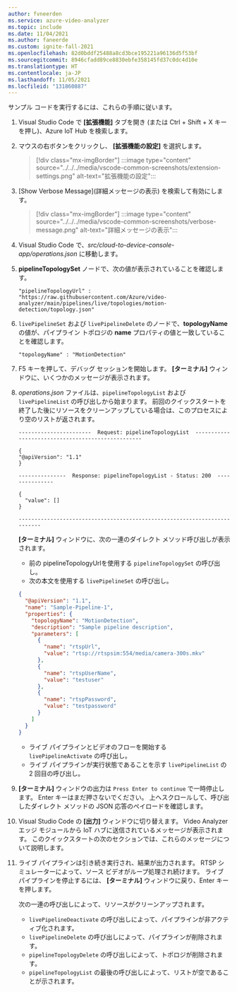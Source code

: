 ```yaml
---
author: fvneerden
ms.service: azure-video-analyzer
ms.topic: include
ms.date: 11/04/2021
ms.author: faneerde
ms.custom: ignite-fall-2021
ms.openlocfilehash: 82d0bddf25488a8cd3bce195221a96136d5f53bf
ms.sourcegitcommit: 8946cfadd89ce8830ebfe358145fd37c0dc4d10e
ms.translationtype: HT
ms.contentlocale: ja-JP
ms.lasthandoff: 11/05/2021
ms.locfileid: "131860887"
---
```

サンプル コードを実行するには、これらの手順に従います。

1. Visual Studio Code で **[拡張機能]** タブを開き (または Ctrl + Shift + X キーを押し)、Azure IoT Hub を検索します。
1. マウスの右ボタンをクリックし、 **[拡張機能の設定]** を選択します。

   > [!div class="mx-imgBorder"]
   > :::image type="content" source="../../../media/vscode-common-screenshots/extension-settings.png" alt-text="拡張機能の設定":::

1. [Show Verbose Message]\(詳細メッセージの表示\) を検索して有効にします。

   > [!div class="mx-imgBorder"]
   > :::image type="content" source="../../../media/vscode-common-screenshots/verbose-message.png" alt-text="詳細メッセージの表示":::

1. Visual Studio Code で、_src/cloud-to-device-console-app/operations.json_ に移動します。
1. **pipelineTopologySet** ノードで、次の値が表示されていることを確認します。

   ```
   "pipelineTopologyUrl" : "https://raw.githubusercontent.com/Azure/video-analyzer/main/pipelines/live/topologies/motion-detection/topology.json"
   ```

1. `livePipelineSet` および `livePipelineDelete` のノードで、**topologyName** の値が、パイプライン トポロジの **name** プロパティの値と一致していることを確認します。

   `"topologyName" : "MotionDetection"`

1. F5 キーを押して、デバッグ セッションを開始します。 **[ターミナル]** ウィンドウに、いくつかのメッセージが表示されます。
1. _operations.json_ ファイルは、`pipelineTopologyList` および `livePipelineList` の呼び出しから始まります。 前回のクイックスタートを終了した後にリソースをクリーンアップしている場合は、このプロセスにより空のリストが返されます。

   ```
   -----------------------  Request: pipelineTopologyList  --------------------------------------------------

   {
   "@apiVersion": "1.1"
   }

   ---------------  Response: pipelineTopologyList - Status: 200  ---------------

   {
     "value": []
   }

   --------------------------------------------------------------------------

   ```

   **[ターミナル]** ウィンドウに、次の一連のダイレクト メソッド呼び出しが表示されます。

   - 前の pipelineTopologyUrlを使用する `pipelineTopologySet` の呼び出し。
   - 次の本文を使用する `livePipelineSet` の呼び出し。

   ```json
   {
     "@apiVersion": "1.1",
     "name": "Sample-Pipeline-1",
     "properties": {
       "topologyName": "MotionDetection",
       "description": "Sample pipeline description",
       "parameters": [
         {
           "name": "rtspUrl",
           "value": "rtsp://rtspsim:554/media/camera-300s.mkv"
         },
         {
           "name": "rtspUserName",
           "value": "testuser"
         },
         {
           "name": "rtspPassword",
           "value": "testpassword"
         }
       ]
     }
   }
   ```

   - ライブ パイプラインとビデオのフローを開始する `livePipelineActivate` の呼び出し。
   - ライブ パイプラインが実行状態であることを示す `livePipelineList` の 2 回目の呼び出し。

1. **[ターミナル]** ウィンドウの出力は `Press Enter to continue` で一時停止します。 Enter キーはまだ押さないでください。 上へスクロールして、呼び出したダイレクト メソッドの JSON 応答のペイロードを確認します。
1. Visual Studio Code の **[出力]** ウィンドウに切り替えます。 Video Analyzer エッジ モジュールから IoT ハブに送信されているメッセージが表示されます。 このクイックスタートの次のセクションでは、これらのメッセージについて説明します。
1. ライブ パイプラインは引き続き実行され、結果が出力されます。 RTSP シミュレーターによって、ソース ビデオがループ処理され続けます。 ライブ パイプラインを停止するには、 **[ターミナル]** ウィンドウに戻り、Enter キーを押します。

   次の一連の呼び出しによって、リソースがクリーンアップされます。

   - `livePipelineDeactivate` の呼び出しによって、パイプラインが非アクティブ化されます。
   - `livePipelineDelete` の呼び出しによって、パイプラインが削除されます。
   - `pipelineTopologyDelete` の呼び出しによって、トポロジが削除されます。
   - `pipelineTopologyList` の最後の呼び出しによって、リストが空であることが示されます。
